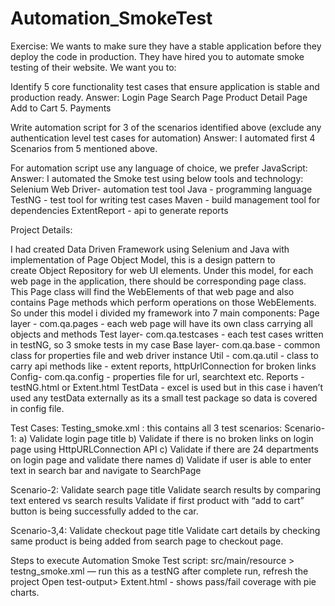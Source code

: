 # Automation_SmokeTest

Exercise:
We wants to make sure they have a stable application before they deploy the code in production.  They have hired you to automate smoke testing of their website. We want you to:

Identify 5 core functionality test cases that ensure application is stable and production ready.
Answer: 
Login Page
Search Page
Product Detail Page
Add to Cart
5. Payments

Write automation script for 3 of the scenarios identified above (exclude any authentication level test cases for automation)
Answer: I automated first 4 Scenarios from 5 mentioned above.

For automation script use any language of choice, we prefer JavaScript:
Answer: I automated the Smoke test using below tools and technology:
Selenium Web Driver- automation test tool
Java - programming language
TestNG - test tool for writing test cases
Maven - build management tool for dependencies
ExtentReport - api to generate reports


Project Details:

I had created Data Driven Framework using Selenium and Java with implementation of Page Object Model, this is a design pattern to create Object Repository for web UI elements. Under this model, for each web page in the application, there should be corresponding page class. This Page class will find the WebElements of that web page and also contains Page methods which perform operations on those WebElements. So under this model i divided my framework into 7 main components:
Page layer - com.qa.pages - each web page will have its own class carrying all objects and methods
Test layer- com.qa.testcases - each test cases written in testNG, so 3 smoke tests in my case
Base layer- com.qa.base - common class for properties file and web driver instance
Util - com.qa.util - class to carry api methods like - extent reports, httpUrlConnection for broken links
Config- com.qa.config - properties file for url, searchtext etc.
Reports - testNG.html or Extent.html
TestData - excel is used but in this case i haven’t used any testData externally as its a small test package so data is covered in config file.

Test Cases:
Testing_smoke.xml : this contains all 3 test scenarios:
Scenario-1: 
a) Validate login page title
b) Validate if there is no broken links on login page using HttpURLConnection API
c) Validate if there are 24 departments on login page and validate there names
d)  Validate if user is able to enter text in search bar and navigate to SearchPage

Scenario-2:
Validate search page title 
Validate search results by comparing text entered vs search results
Validate if first product with “add to cart” button is being successfully added to the car.

Scenario-3,4:
Validate checkout page title
Validate cart details by checking same product is being added from search page to checkout page.


Steps to execute Automation Smoke Test script:
src/main/resource > testng_smoke.xml — run this as a testNG 
after complete run, refresh the project
Open test-output> Extent.html - shows pass/fail coverage with pie charts.
